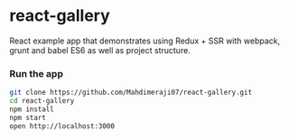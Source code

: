 # react-gallery
React example app that demonstrates using Redux + SSR with webpack, grunt and babel ES6 as well as project structure.

### Run the app
``` bash
git clone https://github.com/Mahdimeraji07/react-gallery.git
cd react-gallery
npm install
npm start
open http://localhost:3000
```